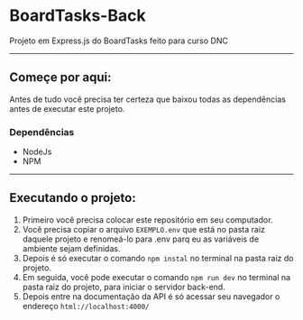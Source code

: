 # BoardTasks-Back 
Projeto em Express.js do BoardTasks feito para curso DNC

-------------------------------------------------------------------------

## Começe por aqui:
Antes de tudo você precisa ter certeza que baixou todas as dependências antes de executar este projeto.

### Dependências 
- NodeJs
- NPM

-------------------------------------------------------------------------

## Executando o projeto:

1) Primeiro você precisa colocar este repositório em seu computador.
2) Você precisa copiar o arquivo `EXEMPLO.env` que está no pasta raiz daquele projeto e renomeá-lo para .env parq eu as variáveis de ambiente sejam definidas.
3) Depois é só executar o comando `npm instal` no terminal na pasta raiz do projeto.
4) Em seguida, você pode executar o comando `npm run dev` no terminal na pasta raiz do projeto, para iniciar o servidor back-end.
5) Depois entre na documentação da API é só acessar seu navegador o endereço `html://localhost:4000/`
